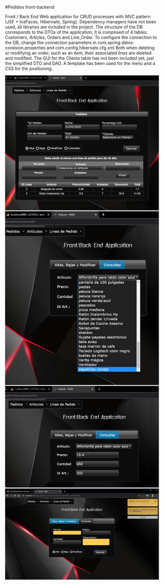 #Pedidos front-backend 

Front / Back End Web application for CRUD processes with MVC pattern (JSF + IceFaces, Hibernate, Spring). Dependency managers have not been used, all libraries are included in the project. The structure of the DB corresponds to the DTOs of the application, it is composed of 4 tables: Customers, Articles, Orders and Line_Order. To configure the connection to the DB, change the connection parameters in com.spring.datos-conexion.properties and com.config.hibernate.cfg.xml Both when deleting or modifying an order, such as an item, their associated lines are deleted and modified. The GUI for the Clients table has not been included yet, just the simplified DTO and DAO. A template has been used for the menu and a CSS for the positioning.

![Screenshot](Snap2.jpg)
![Screenshot](Snap3.jpg)
![Screenshot](Snap5.jpg)
![Screenshot](Snap6.jpg)
